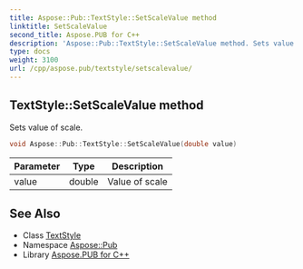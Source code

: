 ```yaml
---
title: Aspose::Pub::TextStyle::SetScaleValue method
linktitle: SetScaleValue
second_title: Aspose.PUB for C++
description: 'Aspose::Pub::TextStyle::SetScaleValue method. Sets value of scale in C++.'
type: docs
weight: 3100
url: /cpp/aspose.pub/textstyle/setscalevalue/
---
```

## TextStyle::SetScaleValue method


Sets value of scale.

```cpp
void Aspose::Pub::TextStyle::SetScaleValue(double value)
```


| Parameter | Type | Description |
| --- | --- | --- |
| value | double | Value of scale |

## See Also

* Class [TextStyle](../)
* Namespace [Aspose::Pub](../../)
* Library [Aspose.PUB for C++](../../../)
